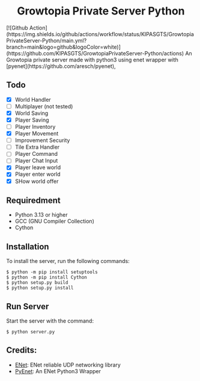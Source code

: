 <h1 align="center">Growtopia Private Server Python</h1>
[![Github Action](https://img.shields.io/github/actions/workflow/status/KIPASGTS/GrowtopiaPrivateServer-Python/main.yml?branch=main&logo=github&logoColor=white)](https://github.com/KIPASGTS/GrowtopiaPrivateServer-Python/actions)
An Growtopia private server made with python3 using enet wrapper with [pyenet](https://github.com/aresch/pyenet),

## Todo
- [X] World Handler
- [ ] Multiplayer (not tested)
- [X] World Saving
- [X] Player Saving
- [ ] Player Inventory
- [X] Player Movement
- [ ] Improvement Security
- [ ] Tile Extra Handler
- [ ] Player Command
- [ ] Player Chat Input
- [X] Player leave world
- [X] Player enter world
- [X] SHow world offer

## Requiredment
- Python 3.13 or higher
- GCC (GNU Compiler Collection)
- Cython
  
## Installation
To install the server, run the following commands:
```
$ python -m pip install setuptools
$ python -m pip install Cython
$ python setup.py build
$ python setup.py install
```

## Run Server
Start the server with the command:
```
$ python server.py
```

## Credits:
- [ENet](https://github.com/lsalzman/enet): ENet reliable UDP networking library
- [PyEnet](https://github.com/aresch/pyenet): An ENet Python3 Wrapper

